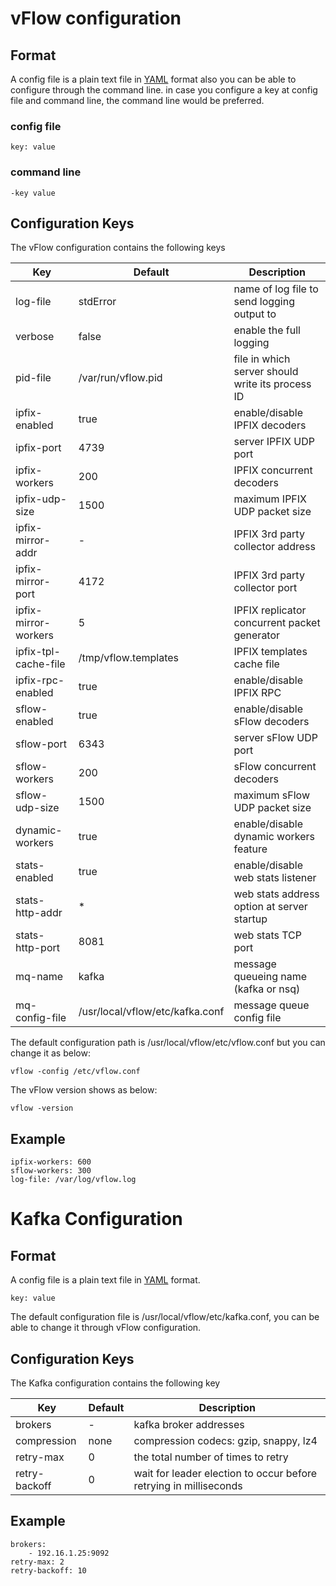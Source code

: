 # vFlow configuration

## Format

A config file is a plain text file in [YAML](https://en.wikipedia.org/wiki/YAML) format also you can be able to configure
 through the command line. in case you configure a key at config file and command line, the command line would be preferred.

### config file
```
key: value
```
### command line
```
-key value
```
## Configuration Keys
The vFlow configuration contains the following keys

|Key                  | Default                        | Description                                      |
|---------------------| -------------------------------|--------------------------------------------------|
|log-file             | stdError                       | name of log file to send logging output to       |
|verbose              | false                          | enable the full logging                          |
|pid-file             | /var/run/vflow.pid             | file in which server should write its process ID |
|ipfix-enabled        | true                           | enable/disable IPFIX decoders                    |
|ipfix-port           | 4739                           | server IPFIX UDP port                            |
|ipfix-workers        | 200                            | IPFIX concurrent decoders                        |
|ipfix-udp-size       | 1500                           | maximum IPFIX UDP packet size                    |
|ipfix-mirror-addr    | -                              | IPFIX 3rd party collector address                |
|ipfix-mirror-port    | 4172                           | IPFIX 3rd party collector port                   |
|ipfix-mirror-workers | 5                              | IPFIX replicator concurrent packet generator     |
|ipfix-tpl-cache-file | /tmp/vflow.templates           | IPFIX templates cache file                       |
|ipfix-rpc-enabled    | true                           | enable/disable IPFIX RPC                         |
|sflow-enabled        | true                           | enable/disable sFlow decoders                    |
|sflow-port           | 6343                           | server sFlow UDP port                            |
|sflow-workers        | 200                            | sFlow concurrent decoders                        |
|sflow-udp-size       | 1500                           | maximum sFlow UDP packet size                    |
|dynamic-workers      | true                           | enable/disable dynamic workers feature           |
|stats-enabled        | true                           | enable/disable web stats listener                |
|stats-http-addr      | *                              | web stats address option at server startup       |
|stats-http-port      | 8081                           | web stats TCP port                               |
|mq-name              | kafka                          | message queueing name (kafka or nsq)             |
|mq-config-file       | /usr/local/vflow/etc/kafka.conf| message queue config file                        |

The default configuration path is /usr/local/vflow/etc/vflow.conf but you can change it as below:
```
vflow -config /etc/vflow.conf
```
The vFlow version shows as below:
```
vflow -version
```

## Example
```
ipfix-workers: 600
sflow-workers: 300
log-file: /var/log/vflow.log
```

# Kafka Configuration

## Format
A config file is a plain text file in [YAML](https://en.wikipedia.org/wiki/YAML) format.

```
key: value
```

The default configuration file is /usr/local/vflow/etc/kafka.conf, you can be able to change it through vFlow configuration.

## Configuration Keys
The Kafka configuration contains the following key

|Key                  | Default                        | Description                                                      |
|---------------------| -------------------------------|------------------------------------------------------------------|
|brokers              | -                              | kafka broker addresses                                           |
|compression          | none                           | compression codecs: gzip, snappy, lz4                            |
|retry-max            | 0                              | the total number of times to retry                               |
|retry-backoff        | 0                              | wait for leader election to occur before retrying in milliseconds|

## Example
```
brokers: 
    - 192.16.1.25:9092
retry-max: 2
retry-backoff: 10
```
